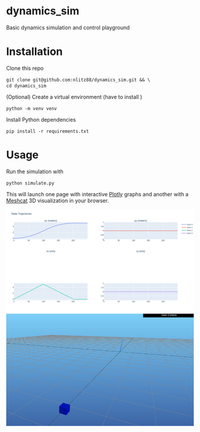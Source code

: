 # dynamics_sim
Basic dynamics simulation and control playground

# Installation
Clone this repo

```
git clone git@github.com:nlitz88/dynamics_sim.git && \
cd dynamics_sim
```

(Optional) Create a virtual environment (have to install )

```
python -m venv venv
```

Install Python dependencies

```
pip install -r requirements.txt
```

# Usage
Run the simulation with
```
python simulate.py
```

This will launch one page with interactive
[Plotly](https://github.com/plotly/plotly.py) graphs and another with a
[Meshcat](https://github.com/meshcat-dev/meshcat) 3D visualization in your
browser.

![plotly](images/plotly_graphs.png)
![meshcat](images/meshcat.png)